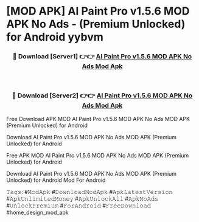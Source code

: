 # [MOD APK] AI Paint Pro v1.5.6 MOD APK No Ads - (Premium Unlocked) for Android yybvm



<div align="center">
<h3>🔴 Download [Server1] 👉👉 <a href="https://momento.my/?title=AI_Paint_Pro_v1.5.6_MOD_APK_No_Ads">AI Paint Pro v1.5.6 MOD APK No Ads Mod Apk</a></h3><br>

<h3>🔴 Download [Server2] 👉👉 <a href="https://momento.my/?title=AI_Paint_Pro_v1.5.6_MOD_APK_No_Ads">AI Paint Pro v1.5.6 MOD APK No Ads Mod Apk</a></h3>
</div>



Free Download APK MOD AI Paint Pro v1.5.6 MOD APK No Ads MOD APK (Premium Unlocked) for Android

Download AI Paint Pro v1.5.6 MOD APK No Ads MOD APK (Premium Unlocked) for Android

Free APK MOD AI Paint Pro v1.5.6 MOD APK No Ads MOD APK (Premium Unlocked) for Android

Download AI Paint Pro v1.5.6 MOD APK No Ads MOD APK (Premium Unlocked) for Android Mod For Android

𝚃𝚊𝚐𝚜: #𝙼𝚘𝚍𝙰𝚙𝚔 #𝙳𝚘𝚠𝚗𝚕𝚘𝚊𝚍𝙼𝚘𝚍𝙰𝚙𝚔 #𝙰𝚙𝚔𝙻𝚊𝚝𝚎𝚜𝚝𝚅𝚎𝚛𝚜𝚒𝚘𝚗 #𝙰𝚙𝚔𝚄𝚗𝚕𝚒𝚖𝚒𝚝𝚎𝚍𝙼𝚘𝚗𝚎𝚢 #𝙰𝚙𝚔𝚄𝚗𝚕𝚘𝚌𝚔𝙰𝚕𝚕 #𝙰𝚙𝚔𝙽𝚘𝙰𝚍𝚜 #𝚄𝚗𝚕𝚘𝚌𝚔𝙿𝚛𝚎𝚖𝚒𝚞𝚖 #𝙵𝚘𝚛𝙰𝚗𝚍𝚛𝚘𝚒𝚍 #𝙵𝚛𝚎𝚎𝙳𝚘𝚠𝚗𝚕𝚘𝚊𝚍 #home_design_mod_apk
